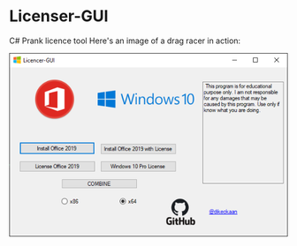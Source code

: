# Licenser-GUI
C# Prank licence tool
Here's an image of a drag racer in action:

![Screen SHoot Of Program](Screenshot.png)
